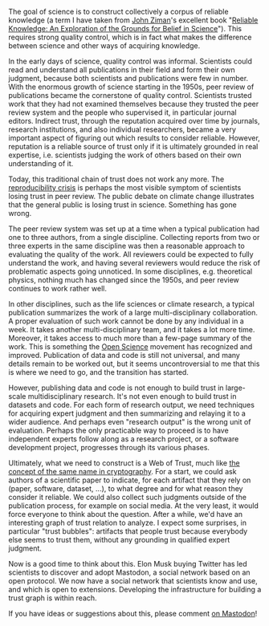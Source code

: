 The goal of science is to construct collectively a corpus of reliable knowledge (a term I have taken from [John Ziman](https://en.wikipedia.org/wiki/John_Ziman)'s excellent book "[Reliable Knowledge: An Exploration of the Grounds for Belief in Science](https://www.cambridge.org/us/academic/subjects/general-science/popular-science/reliable-knowledge-exploration-grounds-belief-science?format=PB)"). This requires strong quality control, which is in fact what makes the difference between science and other ways of acquiring knowledge.

In the early days of science, quality control was informal. Scientists could read and understand all publications in their field and form their own judgment, because both scientists and publications were few in number. With the enormous growth of science starting in the 1950s, peer review of publications became the cornerstone of quality control. Scientists trusted work that they had not examined themselves because they trusted the peer review system and the people who supervised it, in particular journal editors. Indirect trust, through the reputation acquired over time by journals, research institutions, and also individual researchers, became a very important aspect of figuring out which results to consider reliable. However, reputation is a reliable source of trust only if it is ultimately grounded in real expertise, i.e. scientists judging the work of others based on their own understanding of it.

Today, this traditional chain of trust does not work any more. The [reproducibility crisis](Reproducibility%20crisis.md) is perhaps the most visible symptom of scientists losing trust in peer review. The public debate on climate change illustrates that the general public is losing trust in science. Something has gone wrong.

The peer review system was set up at a time when a typical publication had one to three authors, from a single discipline. Collecting reports from two or three experts in the same discipline was then a reasonable approach to evaluating the quality of the work. All reviewers could be expected to fully understand the work, and having several reviewers would reduce the risk of problematic aspects going unnoticed. In some disciplines, e.g. theoretical physics, nothing much has changed since the 1950s, and peer review continues to work rather well.

In other disciplines, such as the life sciences or climate research, a typical publication summarizes the work of a large multi-disciplinary collaboration. A proper evaluation of such work cannot be done by any individual in a week. It takes another multi-disciplinary team, and it takes a lot more time. Moreover, it takes access to much more than a few-page summary of the work. This is something the [Open Science](Open%20Science.md) movement has recognized and improved. Publication of data and code is still not universal, and many details remain to be worked out, but it seems uncontroversial to me that this is where we need to go, and the transition has started.

However, publishing data and code is not enough to build trust in large-scale multidisciplinary research. It's not even enough to build trust in datasets and code. For each form of research output, we need techniques for acquiring expert judgment and then summarizing and relaying it to a wider audience. And perhaps even "research output" is the wrong unit of evaluation. Perhaps the only practicable way to proceed is to have independent experts follow along as a research project, or a software development project, progresses through its various phases.

Ultimately, what we need to construct is a Web of Trust, much like [the concept of the same name in cryptography](https://en.wikipedia.org/wiki/Web_of_trust). For a start, we could ask authors of a scientific paper to indicate, for each artifact that they rely on (paper, software, dataset, ...), to what degree and for what reason they consider it reliable. We could also collect such judgments outside of the publication process, for example on social media. At the very least, it would force everyone to think about the question. After a while, we'd have an interesting graph of trust relation to analyze. I expect some surprises, in particular "trust bubbles": artifacts that people trust because everybody else seems to trust them, without any grounding in qualified expert judgment.

Now is a good time to think about this. Elon Musk buying Twitter has led scientists to discover and adopt Mastodon, a social network based on an open protocol. We now have a social network that scientists know and use, and which is open to extensions. Developing the infrastructure for building a trust graph is within reach.

If you have ideas or suggestions about this, please comment [on Mastodon](https://scholar.social/@khinsen/109382151772277162)!
